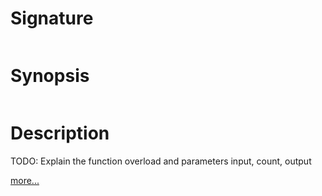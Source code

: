 # Signature
```vikid-signature
```

# Synopsis
```vikid-synopsis
```

# Description
TODO: Explain the function overload and parameters input, count, output

[more...](http://reactivex.io/documentation/operators/skip.html)